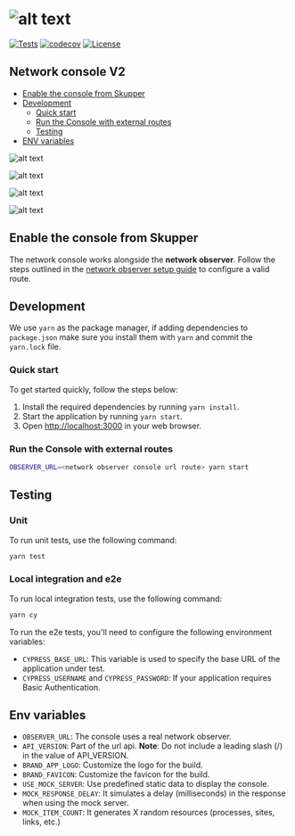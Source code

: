 # ![alt text](https://user-images.githubusercontent.com/79913332/225248562-80d8f046-dba6-4b1e-94d2-75b4ece046f0.png)

[![Tests](https://github.com/skupperproject/skupper-console/actions/workflows/build.yml/badge.svg)](https://github.com/skupperproject/skupper-console/actions/workflows/build.yml) [![codecov](https://codecov.io/github/skupperproject/skupper-console/graph/badge.svg?token=42RWX7XAHH)](https://codecov.io/github/skupperproject/skupper-console) [![License](https://img.shields.io/badge/License-Apache_2.0-blue.svg)](https://opensource.org/licenses/Apache-2.0)

## Network console V2

- [Enable the console from Skupper](#enable-the-console-from-skupper)
- [Development](#development)
  - [Quick start](#quick-start)
  - [Run the Console with external routes](#run-the-console-with-external-routes)
  - [Testing](#testing)
- [ENV variables](#env-variables)

![alt text](https://github.com/user-attachments/assets/7d52573b-d3c6-4e9e-9c76-06973e95157a)

![alt text](https://github.com/user-attachments/assets/91b284f6-a1b3-4ee1-83cd-656d0b65b0d0)

![alt text](https://github.com/user-attachments/assets/b5c7941f-bc4d-4f72-875a-d12890c1e9a7)

![alt text](https://github.com/user-attachments/assets/ba57d9ce-369c-4ada-b41c-993fba830350)

## Enable the console from Skupper

The network console works alongside the **network observer**. Follow the steps outlined in the [network observer setup guide](https://github.com/skupperproject/skupper/blob/v2/cmd/network-observer/resources/README.md) to configure a valid route.

## Development

We use `yarn` as the package manager, if adding dependencies to `package.json`
make sure you install them with `yarn` and commit the `yarn.lock` file.

### Quick start

To get started quickly, follow the steps below:

1. Install the required dependencies by running `yarn install`.
2. Start the application by running `yarn start`.
3. Open <http://localhost:3000> in your web browser.

### Run the Console with external routes

```bash
OBSERVER_URL=<network observer console url route> yarn start
```

## Testing

### Unit

To run unit tests, use the following command:

```bash
yarn test
```

### Local integration and e2e

To run local integration tests, use the following command:

```bash
yarn cy
```

To run the e2e tests, you'll need to configure the following environment variables:

- `CYPRESS_BASE_URL`: This variable is used to specify the base URL of the application under test.
- `CYPRESS_USERNAME` and `CYPRESS_PASSWORD`: If your application requires Basic Authentication.

## Env variables

- `OBSERVER_URL`: The console uses a real network observer.
- `API_VERSION`: Part of the url api. **Note**: Do not include a leading slash (/) in the value of API_VERSION.
- `BRAND_APP_LOGO`: Customize the logo for the build.
- `BRAND_FAVICON`: Customize the favicon for the build.
- `USE_MOCK_SERVER`: Use predefined static data to display the console.
- `MOCK_RESPONSE_DELAY`: It simulates a delay (milliseconds) in the response when using the mock server.
- `MOCK_ITEM_COUNT`: It generates X random resources (processes, sites, links, etc.)
